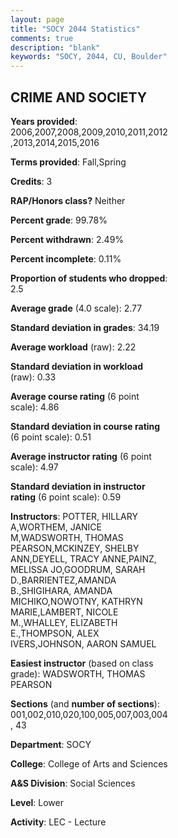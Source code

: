 ```yaml
---
layout: page
title: "SOCY 2044 Statistics"
comments: true
description: "blank"
keywords: "SOCY, 2044, CU, Boulder"
--- 
```

<head>
<script src="https://ajax.googleapis.com/ajax/libs/jquery/2.1.3/jquery.min.js"></script>
<script src="https://dl.dropboxusercontent.com/s/pc42nxpaw1ea4o9/highcharts.js?dl=0"></script>
<!-- <script src="../assets/js/highcharts.js"></script> -->
<style type="text/css">@font-face {
	font-family: "Bebas Neue";
	src: url(https://www.filehosting.org/file/details/544349/BebasNeue%20Regular.otf) format("opentype");
	}
	h1.Bebas { 
		font-family: "Bebas Neue", Verdana, Tahoma;
	}
</style>
</head>
<body>
	<div id="container" style="float: right; width: 45%; height: 88%; margin-left: 2.5%; margin-right: 2.5%;"></div>
	<script language="JavaScript">
		$(document).ready(function() {
		var chart = {type: 'column'};
		var title = {text: 'Grade Distribution'};
		var xAxis = {categories: ['A','B','C','D','F'],crosshair: true};
		var yAxis = {min: 0,title: {text: 'Percentage'}};
		var tooltip = {headerFormat: '<center><b><span style="font-size:20px">{point.key}</span></b></center>',
		               pointFormat: '<td style="padding:0"><b>{point.y:.1f}%</b></td>',
		               footerFormat: '</table>',shared: true,useHTML: true};
		var plotOptions = {column: {pointPadding: 0.0,borderWidth: 0}};  
		var credits = {enabled: false};var series= [{name: 'Percent',data: [24.74,44.63,21.01,5.03,4.54,]}];
		var json = {};
		json.chart = chart;
		json.title = title;
		json.tooltip = tooltip;
		json.xAxis = xAxis;
		json.yAxis = yAxis;  
		json.series = series;
		json.plotOptions = plotOptions;  
		json.credits = credits;
		$('#container').highcharts(json);
	});
	</script>
</body>
			   
## CRIME AND SOCIETY

**Years provided**: 2006,2007,2008,2009,2010,2011,2012,2013,2014,2015,2016

**Terms provided**: Fall,Spring

**Credits**: 3

**RAP/Honors class?** Neither

**Percent grade**: 99.78%

**Percent withdrawn**: 2.49%

**Percent incomplete**: 0.11%

**Proportion of students who dropped**: 2.5

**Average grade** (4.0 scale): 2.77

**Standard deviation in grades**: 34.19

**Average workload** (raw): 2.22

**Standard deviation in workload** (raw): 0.33

**Average course rating** (6 point scale): 4.86

**Standard deviation in course rating** (6 point scale): 0.51

**Average instructor rating** (6 point scale): 4.97

**Standard deviation in instructor rating** (6 point scale): 0.59

**Instructors**: POTTER, HILLARY A,WORTHEM, JANICE M,WADSWORTH, THOMAS PEARSON,MCKINZEY, SHELBY ANN,DEYELL, TRACY ANNE,PAINZ, MELISSA JO,GOODRUM, SARAH D.,BARRIENTEZ,AMANDA B.,SHIGIHARA, AMANDA MICHIKO,NOWOTNY, KATHRYN MARIE,LAMBERT, NICOLE M.,WHALLEY, ELIZABETH E.,THOMPSON, ALEX IVERS,JOHNSON, AARON SAMUEL

**Easiest instructor** (based on class grade): WADSWORTH, THOMAS PEARSON

**Sections** (and **number of sections**): 001,002,010,020,100,005,007,003,004, 43

**Department**: SOCY

**College**: College of Arts and Sciences

**A&S Division**: Social Sciences

**Level**: Lower

**Activity**: LEC - Lecture